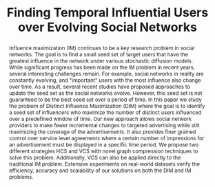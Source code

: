 ---
title: "Finding Temporal Influential Users over Evolving Social Networks"
authors:
- Shixun Huang
- admin
- J.Shane Culpepper
- Bang Zhang

publication_types: ["1"]
publication: In *the 35th International Conference on Data Engineering (ICDE)*
publication_short: In *ICDE*
publishDate: "2019-04-11"

abstract: Influence maximization (IM) continues to be a key research problem in social networks. The goal is to find a small seed set of target users that have the greatest influence in the network under various stochastic diffusion models. While significant progress has been made on the IM problem in recent years, several interesting challenges remain. For example, social networks in reality are constantly evolving, and "important" users with the most influence also change over time. As a result, several recent studies have proposed approaches to update the seed set as the social networks evolve. However, this seed set is not guaranteed to be the best seed set over a period of time. In this paper we study the problem of Distinct Influence Maximization (DIM) where the goal is to identify a seed set of influencers who maximize the number of distinct users influenced over a predefined window of time. Our new approach allows social network providers to make fewer incremental changes to targeted advertising while still maximizing the coverage of the advertisements. It also provides finer grained control over service level agreements where a certain number of impressions for an advertisement must be displayed in a specific time period. We propose two different strategies HCS and VCS with novel graph compression techniques to solve this problem. Additionally, VCS can also be applied directly to the traditional IM problem. Extensive experiments on real-world datasets verify the efficiency, accuracy and scalability of our solutions on both the DIM and IM problems.


#tags:
#- Source Themes
featured: true

links:
url_pdf: https://ieeexplore.ieee.org/abstract/document/8731473
url_slides: 'slides/shixun17icde.pdf'

---